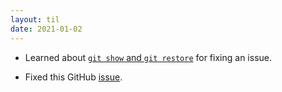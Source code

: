 ```yaml
---
layout: til
date: 2021-01-02
---
```

- Learned about [`git show` and `git restore`](https://stackoverflow.com/questions/610208/how-to-retrieve-a-single-file-from-a-specific-revision-in-git) for fixing an issue.

- Fixed this GitHub [issue](https://github.com/boyuanzheng010/SemEval2021-Reading-Comprehension-of-Abstract-Meaning/issues/3).
